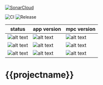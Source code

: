 [![SonarCloud](https://sonarcloud.io/images/project_badges/sonarcloud-white.svg)](https://sonarcloud.io/dashboard?id=com.wise%3A{{projectname}}-multi-module)

![CI](https://github.com/wise-emotions/java-{{projectname}}/workflows/CI/badge.svg)
![Release](https://github.com/wise-emotions/java-{{projectname}}n/workflows/Release/badge.svg)

| status | app version | mpc version |
| --- | --- | --- |
| ![alt text](https://img.shields.io/badge/dynamic/json?color=informational&label=wise-main-dev%20health%20live%20status&query=%24.status&url=https%3A%2F%2F{{projectname}}-api-dev.wisetools.it%2Fq%2Fapi%2Fhealth%2Flive) | ![alt text](https://img.shields.io/badge/dynamic/json?color=informational&label=wise-main-dev%20app%20version&query=%24.checks%5B0%5D.data.appVersion&url=https%3A%2F%2F{{projectname}}-dev.wisetools.it%2Fq%2Fapi%2Fhealth%2Flive) | ![alt text](https://img.shields.io/badge/dynamic/json?color=informational&label=wise-main-dev%20mpc%20version&query=%24.checks%5B0%5D.data.mpcVersion&url=https%3A%2F%2F{{projectname}}-api-dev.wisetools.it%2Fq%2Fapi%2Fhealth%2Flive) |
| ![alt text](https://img.shields.io/badge/dynamic/json?color=informational&label=wise-main-test%20health%20live%20status&query=%24.status&url=https%3A%2F%2F{{projectname}}-api-test.wisetools.it%2Fq%2Fapi%2Fhealth%2Flive) | ![alt text](https://img.shields.io/badge/dynamic/json?color=informational&label=wise-main-test%20app%20version&query=%24.checks%5B0%5D.data.appVersion&url=https%3A%2F%2F{{projectname}}-test.wisetools.it%2Fq%2Fapi%2Fhealth%2Flive) | ![alt text](https://img.shields.io/badge/dynamic/json?color=informational&label=wise-main-test%20mpc%20version&query=%24.checks%5B0%5D.data.mpcVersion&url=https%3A%2F%2F{{projectname}}-api-test.wisetools.it%2Fq%2Fapi%2Fhealth%2Flive) |
| ![alt text](https://img.shields.io/badge/dynamic/json?color=informational&label=wise-main-prod%20health%20live%20status&query=%24.status&url=https%3A%2F%2F{{projectname}}-api-prod.wisetools.it%2Fq%2Fapi%2Fhealth%2Flive) | ![alt text](https://img.shields.io/badge/dynamic/json?color=informational&label=wise-main-prod%20app%20version&query=%24.checks%5B0%5D.data.appVersion&url=https%3A%2F%2F{{projectname}}-prod.wisetools.it%2Fq%2Fapi%2Fhealth%2Flive) | ![alt text](https://img.shields.io/badge/dynamic/json?color=informational&label=wise-main-prod%20mpc%20version&query=%24.checks%5B0%5D.data.mpcVersion&url=https%3A%2F%2F{{projectname}}-api-prod.wisetools.it%2Fq%2Fapi%2Fhealth%2Flive) |

# {{projectname}}

